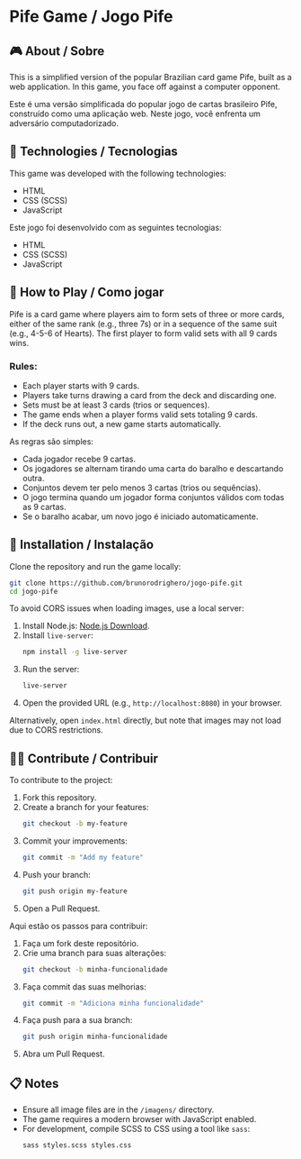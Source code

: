 # Pife Game / Jogo Pife

## 🎮 About / Sobre

This is a simplified version of the popular Brazilian card game Pife, built as a web application. In this game, you face off against a computer opponent.

Este é uma versão simplificada do popular jogo de cartas brasileiro Pife, construído como uma aplicação web. Neste jogo, você enfrenta um adversário computadorizado.

## 🚀 Technologies / Tecnologias

This game was developed with the following technologies:

- HTML
- CSS (SCSS)
- JavaScript

Este jogo foi desenvolvido com as seguintes tecnologias:

- HTML
- CSS (SCSS)
- JavaScript

## 📖 How to Play / Como jogar

Pife is a card game where players aim to form sets of three or more cards, either of the same rank (e.g., three 7s) or in a sequence of the same suit (e.g., 4-5-6 of Hearts). The first player to form valid sets with all 9 cards wins.

### Rules:
- Each player starts with 9 cards.
- Players take turns drawing a card from the deck and discarding one.
- Sets must be at least 3 cards (trios or sequences).
- The game ends when a player forms valid sets totaling 9 cards.
- If the deck runs out, a new game starts automatically.

As regras são simples:
- Cada jogador recebe 9 cartas.
- Os jogadores se alternam tirando uma carta do baralho e descartando outra.
- Conjuntos devem ter pelo menos 3 cartas (trios ou sequências).
- O jogo termina quando um jogador forma conjuntos válidos com todas as 9 cartas.
- Se o baralho acabar, um novo jogo é iniciado automaticamente.

## 🔧 Installation / Instalação

Clone the repository and run the game locally:

```bash
git clone https://github.com/brunorodrighero/jogo-pife.git
cd jogo-pife
```

To avoid CORS issues when loading images, use a local server:

1. Install Node.js: [Node.js Download](https://nodejs.org/).
2. Install `live-server`:
   ```bash
   npm install -g live-server
   ```
3. Run the server:
   ```bash
   live-server
   ```
4. Open the provided URL (e.g., `http://localhost:8080`) in your browser.

Alternatively, open `index.html` directly, but note that images may not load due to CORS restrictions.

## 👨‍💻 Contribute / Contribuir

To contribute to the project:

1. Fork this repository.
2. Create a branch for your features:
   ```bash
   git checkout -b my-feature
   ```
3. Commit your improvements:
   ```bash
   git commit -m "Add my feature"
   ```
4. Push your branch:
   ```bash
   git push origin my-feature
   ```
5. Open a Pull Request.

Aqui estão os passos para contribuir:

1. Faça um fork deste repositório.
2. Crie uma branch para suas alterações:
   ```bash
   git checkout -b minha-funcionalidade
   ```
3. Faça commit das suas melhorias:
   ```bash
   git commit -m "Adiciona minha funcionalidade"
   ```
4. Faça push para a sua branch:
   ```bash
   git push origin minha-funcionalidade
   ```
5. Abra um Pull Request.

## 📋 Notes

- Ensure all image files are in the `/imagens/` directory.
- The game requires a modern browser with JavaScript enabled.
- For development, compile SCSS to CSS using a tool like `sass`:
  ```bash
  sass styles.scss styles.css
  ```